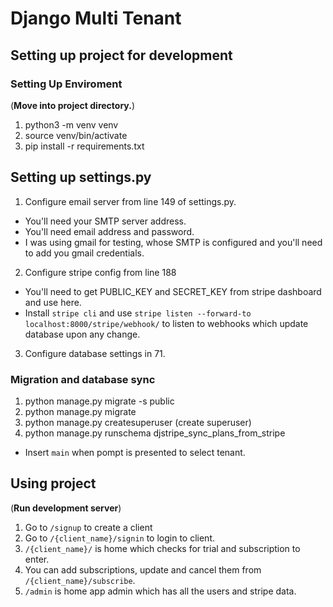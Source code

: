 # Django Multi Tenant

Setting up project for development
-------------------------------------------

### Setting Up Enviroment

(__Move into project directory.__)

1. python3 -m venv venv
2. source venv/bin/activate
3. pip install -r requirements.txt

## Setting up settings.py

1. Configure email server from line 149 of settings.py.

* You'll need your SMTP server address.
* You'll need email address and password.
* I was using gmail for testing, whose SMTP is configured and you'll need to add you gmail credentials.

2. Configure stripe config from line 188
* You'll need to get PUBLIC_KEY and SECRET_KEY from stripe dashboard and use here.
* Install `stripe cli` and use `stripe listen --forward-to localhost:8000/stripe/webhook/` to listen to webhooks which update database upon any change.

3. Configure database settings in 71.

### Migration and database sync
1. python manage.py migrate -s public
2. python manage.py migrate
3. python manage.py createsuperuser (create superuser)
4. python manage.py runschema djstripe_sync_plans_from_stripe
* Insert `main` when pompt is presented to select tenant.

Using project
------------------------
  (__Run development server__)
1. Go to `/signup` to create a client
2. Go to `/{client_name}/signin` to login to client.
3. `/{client_name}/` is home which  checks for trial and subscription to enter.
4. You can add subscriptions, update and cancel them from `/{client_name}/subscribe`.
5. `/admin` is home app admin which has all the users and stripe data. 
